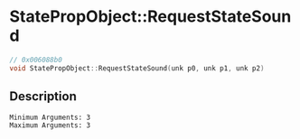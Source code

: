 # StatePropObject::RequestStateSound
```c
// 0x006088b0
void StatePropObject::RequestStateSound(unk p0, unk p1, unk p2)
```
## Description
```
Minimum Arguments: 3
Maximum Arguments: 3
```
